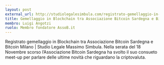 ```yaml
---
layout: post
external_url: http://studiolegalesimbula.com/registrato-gemellaggio-in-blockchain-tra-associazione-bitcoin-sardegna-e-bitcoin-milano/
title: Gemellaggio in Blockchain tra Associazione Bitcoin Sardegna e Bitcoin Milano
membro: Luigi Angotzi
ruolo: Membro fondatore AssoB.it
---
```

Registrato gemellaggio in Blockchain tra Associazione Bitcoin Sardegna e Bitcoin Milano | Studio Legale Massimo Simbula.
Nella serata del 18 Novembre scorso l’Associazione Bitcoin Sardegna ha svolto il suo consueto meet-up per parlare delle 
ultime novità che riguardano la criptovaluta.
